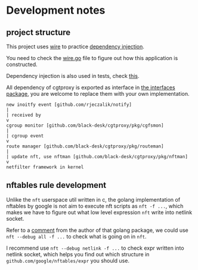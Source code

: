 # Development notes

## project structure

This project uses [wire] to practice [dependency injection].

You need to check the [wire.go] file to figure out
how this application is constructed.

[wire]: https://github.com/google/wire
[dependency injection]: https://en.wikipedia.org/wiki/Dependency_injection
[wire.go]: ../cmd/cgtproxy/cmd/wire.go

Dependency injection is also used in tests, check [this](../pkg/nftman/wire.go).

All dependency of cgtproxy is exported as interface in [the interfaces package],
you are welcome to replace them with your own implementation.

[the interfaces package]: ../pkg/interfaces

    new inoitfy event [github.com/rjeczalik/notify]
    |
    | received by
    v
    cgroup monitor [github.com/black-desk/cgtproxy/pkg/cgfsmon]
    |
    | cgroup event
    v
    route manager [github.com/black-desk/cgtproxy/pkg/routeman]
    |
    | update nft, use nftman [github.com/black-desk/cgtproxy/pkg/nftman]
    v
    netfilter framework in kernel

## nftables rule development

Unlike the `nft` userspace util written in c,
the golang implementation of nftables by google is not aim to
execute nft scripts as `nft -f ...`,
which makes we have to figure out
what low level expression `nft` write into netlink socket.

Refer to a [comment] from the author of that golang package,
we could use `nft --debug all -f ...` to check what is going on in `nft`.

I recommend use `nft --debug netlink -f ...` to
check expr written into netlink socket,
which helps you find out
which structure in `github.com/google/nftables/expr` you should use.

[comment]: https://github.com/google/nftables/issues/5#issuecomment-451373151
